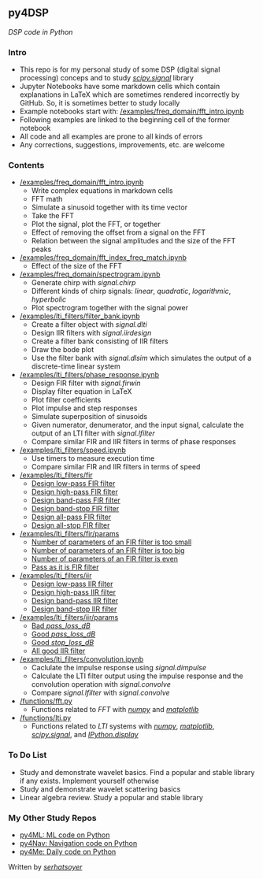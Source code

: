 ## py4DSP
*DSP code in Python*

### Intro
- This repo is for my personal study of some DSP (digital signal processing) conceps and to study [*scipy.signal*](https://docs.scipy.org/doc/scipy/reference/signal.html) library
- Jupyter Notebooks have some markdown cells which contain explanations in LaTeX which are sometimes rendered incorrectly by GitHub. So, it is sometimes better to study locally
- Example notebooks start with: [/examples/freq_domain/fft_intro.ipynb](https://github.com/serhatsoyer/py4DSP/blob/main/examples/freq_domain/fft_intro.ipynb)
- Following examples are linked to the beginning cell of the former notebook
- All code and all examples are prone to all kinds of errors
- Any corrections, suggestions, improvements, etc. are welcome

### Contents
- [/examples/freq_domain/fft_intro.ipynb](https://github.com/serhatsoyer/py4DSP/blob/main/examples/freq_domain/fft_intro.ipynb)
    - Write complex equations in markdown cells
    - FFT math
    - Simulate a sinusoid together with its time vector
    - Take the FFT
    - Plot the signal, plot the FFT, or together
    - Effect of removing the offset from a signal on the FFT
    - Relation between the signal amplitudes and the size of the FFT peaks
- [/examples/freq_domain/fft_index_freq_match.ipynb](https://github.com/serhatsoyer/py4DSP/blob/main/examples/freq_domain/fft_index_freq_match.ipynb)
    - Effect of the size of the FFT
- [/examples/freq_domain/spectrogram.ipynb](https://github.com/serhatsoyer/py4DSP/blob/main/examples/freq_domain/spectrogram.ipynb)
    - Generate chirp with *signal.chirp*
    - Different kinds of chirp signals: *linear*, *quadratic*, *logarithmic*, *hyperbolic*
    - Plot spectrogram together with the signal power
- [/examples/lti_filters/filter_bank.ipynb](https://github.com/serhatsoyer/py4DSP/blob/main/examples/lti_filters/filter_bank.ipynb)
    - Create a filter object with *signal.dlti*
    - Design IIR filters with *signal.iirdesign*
    - Create a filter bank consisting of IIR filters
    - Draw the bode plot
    - Use the filter bank with *signal.dlsim* which simulates the output of a discrete-time linear system
- [/examples/lti_filters/phase_response.ipynb](https://github.com/serhatsoyer/py4DSP/blob/main/examples/lti_filters/phase_response.ipynb)
    - Design FIR filter with *signal.firwin*
    - Display filter equation in LaTeX
    - Plot filter coefficients
    - Plot impulse and step responses
    - Simulate superposition of sinusoids
    - Given numerator, denumerator, and the input signal, calculate the output of an LTI filter with *signal.lfilter*
    - Compare similar FIR and IIR filters in terms of phase responses
- [/examples/lti_filters/speed.ipynb](https://github.com/serhatsoyer/py4DSP/blob/main/examples/lti_filters/speed.ipynb)
    - Use timers to measure execution time
    - Compare similar FIR and IIR filters in terms of speed
- [/examples/lti_filters/fir](https://github.com/serhatsoyer/py4DSP/tree/main/examples/lti_filters/fir)
    - [Design low-pass FIR filter](https://github.com/serhatsoyer/py4DSP/blob/main/examples/lti_filters/fir/lpf.ipynb)
    - [Design high-pass FIR filter](https://github.com/serhatsoyer/py4DSP/blob/main/examples/lti_filters/fir/hpf.ipynb)
    - [Design band-pass FIR filter](https://github.com/serhatsoyer/py4DSP/blob/main/examples/lti_filters/fir/band-pass.ipynb)
    - [Design band-stop FIR filter](https://github.com/serhatsoyer/py4DSP/blob/main/examples/lti_filters/fir/band-stop.ipynb)
    - [Design all-pass FIR filter](https://github.com/serhatsoyer/py4DSP/blob/main/examples/lti_filters/fir/all-pass.ipynb)
    - [Design all-stop FIR filter](https://github.com/serhatsoyer/py4DSP/blob/main/examples/lti_filters/fir/all-stop.ipynb)
- [/examples/lti_filters/fir/params](https://github.com/serhatsoyer/py4DSP/tree/main/examples/lti_filters/fir/params)
    - [Number of parameters of an FIR filter is too small](https://github.com/serhatsoyer/py4DSP/blob/main/examples/lti_filters/fir/params/too_small_num_of_coeffs.ipynb)
    - [Number of parameters of an FIR filter is too big](https://github.com/serhatsoyer/py4DSP/blob/main/examples/lti_filters/fir/params/too_big_num_of_coeffs.ipynb)
    - [Number of parameters of an FIR filter is even](https://github.com/serhatsoyer/py4DSP/blob/main/examples/lti_filters/fir/params/even_or_odd_num_of_coeffs.ipynb)
    - [Pass as it is FIR filter](https://github.com/serhatsoyer/py4DSP/blob/main/examples/lti_filters/fir/params/no_filter.ipynb)
- [/examples/lti_filters/iir](https://github.com/serhatsoyer/py4DSP/tree/main/examples/lti_filters/iir)
    - [Design low-pass IIR filter](https://github.com/serhatsoyer/py4DSP/blob/main/examples/lti_filters/iir/lpf.ipynb)
    - [Design high-pass IIR filter](https://github.com/serhatsoyer/py4DSP/blob/main/examples/lti_filters/iir/hpf.ipynb)
    - [Design band-pass IIR filter](https://github.com/serhatsoyer/py4DSP/blob/main/examples/lti_filters/iir/band-pass.ipynb)
    - [Design band-stop IIR filter](https://github.com/serhatsoyer/py4DSP/blob/main/examples/lti_filters/iir/band-stop.ipynb)
- [/examples/lti_filters/iir/params](https://github.com/serhatsoyer/py4DSP/tree/main/examples/lti_filters/iir/params)
    - [Bad *pass_loss_dB*](https://github.com/serhatsoyer/py4DSP/blob/main/examples/lti_filters/iir/params/bad_pass_loss_dB.ipynb)
    - [Good *pass_loss_dB*](https://github.com/serhatsoyer/py4DSP/blob/main/examples/lti_filters/iir/params/good_pass_loss_dB.ipynb)
    - [Good *stop_loss_dB*](https://github.com/serhatsoyer/py4DSP/blob/main/examples/lti_filters/iir/params/good_stop_loss_dB.ipynb)
    - [All good IIR filter](https://github.com/serhatsoyer/py4DSP/blob/main/examples/lti_filters/iir/params/all_good_iir.ipynb)
- [/examples/lti_filters/convolution.ipynb](https://github.com/serhatsoyer/py4DSP/blob/main/examples/lti_filters/convolution.ipynb)
    - Caclulate the impulse response using *signal.dimpulse*
    - Calculate the LTI filter output using the impulse response and the convolution operation with *signal.convolve*
    - Compare *signal.lfilter* with *signal.convolve*
- [/functions/fft.py](https://github.com/serhatsoyer/py4DSP/blob/main/functions/fft.py)
    - Functions related to *FFT* with [*numpy*](https://numpy.org) and [*matplotlib*](https://matplotlib.org)
- [/functions/lti.py](https://github.com/serhatsoyer/py4DSP/blob/main/functions/lti.py)
    - Functions related to *LTI* systems with [*numpy*](https://numpy.org), [*matplotlib*](https://matplotlib.org), [*scipy.signal*](https://docs.scipy.org/doc/scipy/reference/signal.html), and [*IPython.display*](https://ipython.readthedocs.io/en/stable/api/generated/IPython.display.html)

### To Do List
- Study and demonstrate wavelet basics. Find a popular and stable library if any exists. Implement yourself otherwise
- Study and demonstrate wavelet scattering basics
- Linear algebra review. Study a popular and stable library

### My Other Study Repos
- [py4ML: ML code on Python](https://github.com/serhatsoyer/py4ML)
- [py4Nav: Navigation code on Python](https://github.com/serhatsoyer/py4Nav)
- [py4Me: Daily code on Python](https://github.com/serhatsoyer/py4Me)

Written by [*serhatsoyer*](https://github.com/serhatsoyer)
